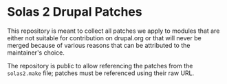 # Solas 2 Drupal Patches

This repository is meant to collect all patches we apply to modules that are either not suitable for contribution on drupal.org or that will never be merged because of various reasons that can be attributed to the maintainer's choice. 

The repository is public to allow referencing the patches from the `solas2.make` file; patches must be referenced using their raw URL.
